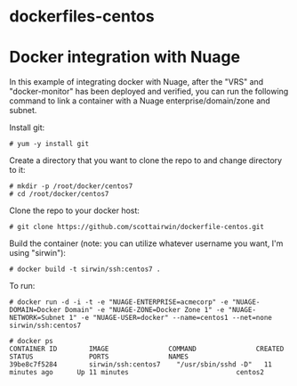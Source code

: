 # dockerfiles-centos

# Docker integration with Nuage
In this example of integrating docker with Nuage, after the "VRS" and "docker-monitor" has been deployed and verified, you can run the following command to link a container with a Nuage enterprise/domain/zone and subnet.

Install git:

	# yum -y install git
	
Create a directory that you want to clone the repo to and change directory to it:

	# mkdir -p /root/docker/centos7
	# cd /root/docker/centos7

Clone the repo to your docker host:

	# git clone https://github.com/scottairwin/dockerfile-centos.git

Build the container (note: you can utilize whatever username you want, I'm using "sirwin"):

	# docker build -t sirwin/ssh:centos7 .

To run:

```
# docker run -d -i -t -e "NUAGE-ENTERPRISE=acmecorp" -e "NUAGE-DOMAIN=Docker Domain" -e "NUAGE-ZONE=Docker Zone 1" -e "NUAGE-NETWORK=Subnet 1" -e "NUAGE-USER=docker" --name=centos1 --net=none sirwin/ssh:centos7
```
```
# docker ps
CONTAINER ID        IMAGE               COMMAND               CREATED             STATUS              PORTS               NAMES
39be8c7f5284        sirwin/ssh:centos7    "/usr/sbin/sshd -D"   11 minutes ago      Up 11 minutes                           centos2
```
